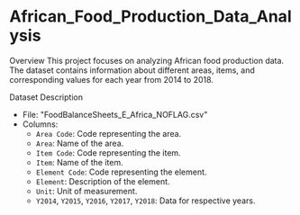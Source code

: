 # African_Food_Production_Data_Analysis
Overview
This project focuses on analyzing African food production data. 
The dataset contains information about different areas, items, and corresponding values for each year from 2014 to 2018.

Dataset Description

- File: "FoodBalanceSheets_E_Africa_NOFLAG.csv"
- Columns:
  - `Area Code`: Code representing the area.
  - `Area`: Name of the area.
  - `Item Code`: Code representing the item.
  - `Item`: Name of the item.
  - `Element Code`: Code representing the element.
  - `Element`: Description of the element.
  - `Unit`: Unit of measurement.
  - `Y2014`, `Y2015`, `Y2016`, `Y2017`, `Y2018`: Data for respective years.

